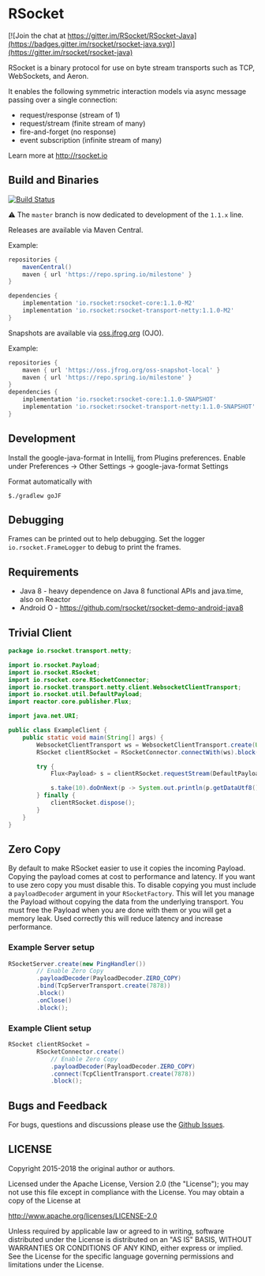 # RSocket

[![Join the chat at https://gitter.im/RSocket/RSocket-Java](https://badges.gitter.im/rsocket/rsocket-java.svg)](https://gitter.im/rsocket/rsocket-java)

RSocket is a binary protocol for use on byte stream transports such as TCP, WebSockets, and Aeron.

It enables the following symmetric interaction models via async message passing over a single connection:

- request/response (stream of 1)
- request/stream (finite stream of many)
- fire-and-forget (no response)
- event subscription (infinite stream of many)

Learn more at http://rsocket.io

## Build and Binaries

[![Build Status](https://travis-ci.org/rsocket/rsocket-java.svg?branch=develop)](https://travis-ci.org/rsocket/rsocket-java)

⚠️ The `master` branch is now dedicated to development of the `1.1.x` line.

Releases are available via Maven Central.

Example:

```groovy
repositories {
	mavenCentral()
    maven { url 'https://repo.spring.io/milestone' }
}

dependencies {
    implementation 'io.rsocket:rsocket-core:1.1.0-M2'
    implementation 'io.rsocket:rsocket-transport-netty:1.1.0-M2'
}
```

Snapshots are available via [oss.jfrog.org](oss.jfrog.org) (OJO).

Example:

```groovy
repositories {
	maven { url 'https://oss.jfrog.org/oss-snapshot-local' }
    maven { url 'https://repo.spring.io/milestone' }
}
dependencies {
    implementation 'io.rsocket:rsocket-core:1.1.0-SNAPSHOT'
    implementation 'io.rsocket:rsocket-transport-netty:1.1.0-SNAPSHOT'
}
```


## Development

Install the google-java-format in Intellij, from Plugins preferences.
Enable under Preferences -> Other Settings -> google-java-format Settings

Format automatically with

```
$./gradlew goJF
```

## Debugging
Frames can be printed out to help debugging. Set the logger `io.rsocket.FrameLogger` to debug to print the frames.

## Requirements

- Java 8 - heavy dependence on Java 8 functional APIs and java.time, also on Reactor
- Android O - https://github.com/rsocket/rsocket-demo-android-java8

## Trivial Client

```java
package io.rsocket.transport.netty;

import io.rsocket.Payload;
import io.rsocket.RSocket;
import io.rsocket.core.RSocketConnector;
import io.rsocket.transport.netty.client.WebsocketClientTransport;
import io.rsocket.util.DefaultPayload;
import reactor.core.publisher.Flux;

import java.net.URI;

public class ExampleClient {
    public static void main(String[] args) {
        WebsocketClientTransport ws = WebsocketClientTransport.create(URI.create("wss://rsocket-demo.herokuapp.com/rsocket"));
        RSocket clientRSocket = RSocketConnector.connectWith(ws).block();

        try {
            Flux<Payload> s = clientRSocket.requestStream(DefaultPayload.create("peace"));

            s.take(10).doOnNext(p -> System.out.println(p.getDataUtf8())).blockLast();
        } finally {
            clientRSocket.dispose();
        }
    }
}
```

## Zero Copy
By default to make RSocket easier to use it copies the incoming Payload. Copying the payload comes at cost to performance
and latency. If you want to use zero copy you must disable this. To disable copying you must include a `payloadDecoder`
argument in your `RSocketFactory`. This will let you manage the Payload without copying the data from the underlying
transport. You must free the Payload when you are done with them
or you will get a memory leak. Used correctly this will reduce latency and increase performance.

### Example Server setup
```java
RSocketServer.create(new PingHandler())
        // Enable Zero Copy
        .payloadDecoder(PayloadDecoder.ZERO_COPY)
        .bind(TcpServerTransport.create(7878))
        .block()
        .onClose()
        .block();
```

### Example Client setup
```java
RSocket clientRSocket =
        RSocketConnector.create()
            // Enable Zero Copy
            .payloadDecoder(PayloadDecoder.ZERO_COPY)
            .connect(TcpClientTransport.create(7878))
            .block();
```

## Bugs and Feedback

For bugs, questions and discussions please use the [Github Issues](https://github.com/RSocket/reactivesocket-java/issues).

## LICENSE

Copyright 2015-2018 the original author or authors.

Licensed under the Apache License, Version 2.0 (the "License");
you may not use this file except in compliance with the License.
You may obtain a copy of the License at

http://www.apache.org/licenses/LICENSE-2.0

Unless required by applicable law or agreed to in writing, software
distributed under the License is distributed on an "AS IS" BASIS,
WITHOUT WARRANTIES OR CONDITIONS OF ANY KIND, either express or implied.
See the License for the specific language governing permissions and
limitations under the License.
